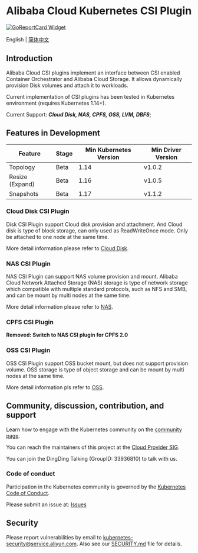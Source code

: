 # Alibaba Cloud Kubernetes CSI Plugin
[![GoReportCard Widget]][GoReportCardResult]

English | [简体中文](./README-zh_CN.md)

## Introduction
Alibaba Cloud CSI plugins implement an interface between CSI enabled Container
Orchestrator and Alibaba Cloud Storage. It allows dynamically provision Disk
volumes and attach it to workloads.

Current implementation of CSI plugins has been tested in Kubernetes environment (requires Kubernetes 1.14+).

Current Support: ***Cloud Disk, NAS, CPFS, OSS, LVM, DBFS***;

## Features in Development

| Feature         | Stage | Min Kubernetes Version |  Min Driver Version  |
|-----------------|-------|---------------------------|-------------------|
| Topology        | Beta  | 1.14                       | v1.0.2           |
| Resize (Expand) | Beta  | 1.16                       | v1.0.5           |
| Snapshots       | Beta  | 1.17                       | v1.1.2           |


### Cloud Disk CSI Plugin

Disk CSI Plugin support Cloud disk provision and attachment. And Cloud disk is type of block storage, can only used as ReadWriteOnce mode. Only be attached to one node at the same time.

More detail information please refer to [Cloud Disk](./docs/disk.md).


### NAS CSI Plugin

NAS CSI Plugin can support NAS volume provision and mount. Alibaba Cloud Network Attached Storage (NAS) storage is type of network storage which compatible with multiple standard protocols, such as NFS and SMB, and can be mount by multi nodes at the same time.

More detail information please refer to [NAS](./docs/nas.md).


### CPFS CSI Plugin

**Removed: Switch to NAS CSI plugin for CPFS 2.0**

### OSS CSI Plugin

OSS CSI Plugin support OSS bucket mount, but does not support provision volume. OSS storage is type of object storage and can be mount by multi nodes at the same time.

More detail information pls refer to [OSS](./docs/oss.md).


## Community, discussion, contribution, and support

Learn how to engage with the Kubernetes community on the [community page](https://kubernetes.io/community/).

You can reach the maintainers of this project at the [Cloud Provider SIG](https://github.com/kubernetes/community/tree/master/sig-cloud-provider).

You can join the DingDing Talking (GroupID: 33936810) to talk with us.

### Code of conduct

Participation in the Kubernetes community is governed by the [Kubernetes Code of Conduct](code-of-conduct.md).

Please submit an issue at: [Issues](https://github.com/kubernetes-sigs/alibaba-cloud-csi-driver/issues)


[GoReportCard Widget]: https://goreportcard.com/badge/github.com/kubernetes-sigs/alibaba-cloud-csi-driver
[GoReportCardResult]: https://goreportcard.com/report/github.com/kubernetes-sigs/alibaba-cloud-csi-driver

## Security
Please report vulnerabilities by email to kubernetes-security@service.aliyun.com. Also see our [SECURITY.md](./SECURITY.md) file for details.
